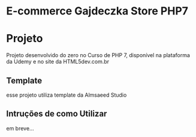# E-commerce Gajdeczka Store PHP7

<h1>Projeto</h1>
Projeto desenvolvido do zero no Curso de PHP 7, disponível na plataforma da Udemy e no site da HTML5dev.com.br

<h2>Template</h2>
esse projeto utiliza template da Almsaeed Studio

<h2>Intruções de como Utilizar</h2>
em breve...